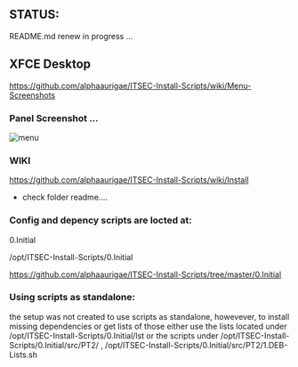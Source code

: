 ## STATUS: 

README.md renew in progress ...

## XFCE Desktop 

https://github.com/alphaaurigae/ITSEC-Install-Scripts/wiki/Menu-Screenshots

### Panel Screenshot ...
![menu](http://i.imgur.com/hUs1wM1.png)

### WIKI

https://github.com/alphaaurigae/ITSEC-Install-Scripts/wiki/Install

- check folder readme....

### Config and depency scripts are locted at:
0.Initial

/opt/ITSEC-Install-Scripts/0.Initial

https://github.com/alphaaurigae/ITSEC-Install-Scripts/tree/master/0.Initial

### Using scripts as standalone:

the setup was not created to use scripts as standalone, howevever, 
to install missing dependencies or get lists of those either use the lists located under 
/opt/ITSEC-Install-Scripts/0.Initial/lst or the scripts under 
/opt/ITSEC-Install-Scripts/0.Initial/src/PT2/ , 
/opt/ITSEC-Install-Scripts/0.Initial/src/PT2/1.DEB-Lists.sh
